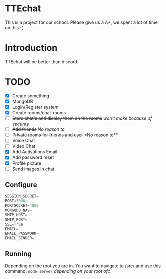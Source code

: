 # TTEchat

This is a project for our school. Please give us a A+, we spent a lot of time on this :(

# Introduction

TTEchat will be better than discord.

# TODO

- [x] Create something
- [x] MongoDB
- [x] Login/Register system
- [x] Create rooms/chat-rooms
- [ ] ~~Store chat's and display them on the rooms~~ _won't make because of security_
- [ ] ~~Add friends~~ _No reason to_
- [ ] ~~Private rooms for friends and user~~ \*No reason to\*\*
- [ ] Voice Chat
- [ ] Video Chat
- [x] Add Activations Email
- [x] Add password reset
- [X] Profile picture
- [ ] Send images in chat

## Configure

```js
SESSION_SECRET=
PORT=3000
PORTSOCKET=4000
MONGODB_NAV=
SMTP_HOST=
SMTP_PORT=
SSL=True
EMAIL=
EMAIL_PASSWORD=
EMAIL_SENDER=
```

## Running

Depending on the root you are in. You want to navigate to /src/ and use this command: `node server` _depending on your root ofc_
